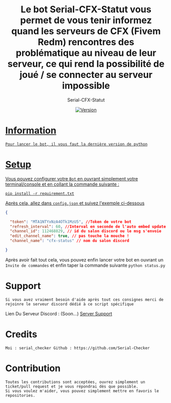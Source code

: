 <h1 align="center">
    Le bot Serial-CFX-Statut vous permet de vous tenir informez quand les serveurs de CFX (Fivem Redm) rencontres des problématique au niveau de leur serveur, 
    ce qui rend la possibilité de joué / se connecter au serveur impossible 
</h1>

<p align="center">
	Serial-CFX-Statut
</p>

<p align="center">
	<a href="https://deno.land" target="_blank">
    	<img src="https://img.shields.io/badge/Version-1.0.0-7DCDE3?style=for-the-badge" alt="Version">
</p>

# Information
```
Pour lancer le bot, il vous faut la dernière version de python
```

# Setup	
Vous pouvez configurer votre `Bot` en ouvrant simplement votre terminal/console et en collant la commande suivante :
```
pip install -r requirement.txt
```
Après cela, allez dans `config.json` et suivez l'exemple ci-dessous
```json
{

  "token": "MTA1NTYxNzA4OTk1MzU5", //Token de votre bot
  "refresh_interval": 60, //Interval en seconde de l'auto embed update
  "channel_id": 112468829, // id du salon discord ou le msg s'envoie
  "edit_channel_name": true, // pas touche la mouche !
  "channel_name": "cfx-status" // nom du salon discord

}
```
Après avoir fait tout cela, vous pouvez enfin lancer votre bot en ouvrant un `Invite de commandes` et enfin taper la commande suivante `python status.py`

# Support
```
Si vous avez vraiment besoin d'aide après tout ces consignes merci de rejoinre le serveur discord dédié à ce script spécifique
```
Lien Du Serveur Discord : (Soon...) [Server Support](https://discord.gg/XatcCeXBa9)

# Credits
```
Moi : serial_checker Github : https://github.com/Serial-Checker
```

# Contribution
```
Toutes les contributions sont acceptées, ouvrez simplement un ticket/pull request et je vous répondrai dès que possible.
Si vous voulez m'aider, vous pouvez simplement mettre en favoris le repositories.
```
